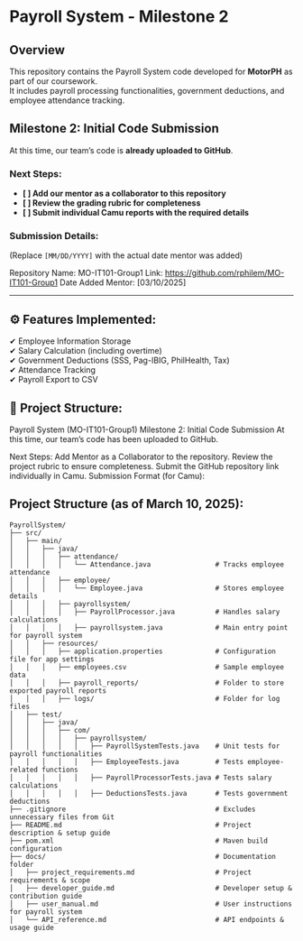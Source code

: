 # Payroll System - Milestone 2   

## Overview  
This repository contains the Payroll System code developed for **MotorPH** as part of our coursework.  
It includes payroll processing functionalities, government deductions, and employee attendance tracking.  

## Milestone 2: Initial Code Submission  
At this time, our team’s code is **already uploaded to GitHub**.  

### **Next Steps:**  
- **[ ] Add our mentor as a collaborator to this repository**  
- **[ ] Review the grading rubric for completeness**  
- **[ ] Submit individual Camu reports with the required details**  

### **Submission Details:**  

(Replace `[MM/DD/YYYY]` with the actual date mentor was added)

Repository Name: MO-IT101-Group1
Link: https://github.com/rphilem/MO-IT101-Group1
Date Added Mentor: [03/10/2025]

---

## ⚙️ Features Implemented:

✔ Employee Information Storage  
✔ Salary Calculation (including overtime)  
✔ Government Deductions (SSS, Pag-IBIG, PhilHealth, Tax)  
✔ Attendance Tracking  
✔ Payroll Export to CSV  

## 📂 Project Structure:




Payroll System (MO-IT101-Group1)
Milestone 2: Initial Code Submission
At this time, our team’s code has been uploaded to GitHub.

Next Steps:
Add Mentor as a Collaborator to the repository.
Review the project rubric to ensure completeness.
Submit the GitHub repository link individually in Camu.
Submission Format (for Camu):

## Project Structure (as of March 10, 2025):

```
PayrollSystem/
├── src/
│   ├── main/
│   │   ├── java/
│   │   │   ├── attendance/
│   │   │   │   └── Attendance.java                # Tracks employee attendance
│   │   │   ├── employee/
│   │   │   │   └── Employee.java                  # Stores employee details
│   │   │   ├── payrollsystem/
│   │   │   │   ├── PayrollProcessor.java          # Handles salary calculations
│   │   │   │   ├── payrollsystem.java             # Main entry point for payroll system
│   │   ├── resources/
│   │   │   ├── application.properties             # Configuration file for app settings
│   │   │   ├── employees.csv                      # Sample employee data
│   │   │   ├── payroll_reports/                   # Folder to store exported payroll reports
│   │   │   ├── logs/                              # Folder for log files
│   ├── test/
│   │   ├── java/
│   │   │   ├── com/
│   │   │   │   ├── payrollsystem/
│   │   │   │   │   ├── PayrollSystemTests.java    # Unit tests for payroll functionalities
│   │   │   │   │   ├── EmployeeTests.java         # Tests employee-related functions
│   │   │   │   │   ├── PayrollProcessorTests.java # Tests salary calculations
│   │   │   │   │   ├── DeductionsTests.java       # Tests government deductions
├── .gitignore                                     # Excludes unnecessary files from Git
├── README.md                                      # Project description & setup guide
├── pom.xml                                        # Maven build configuration
├── docs/                                          # Documentation folder
│   ├── project_requirements.md                    # Project requirements & scope
│   ├── developer_guide.md                         # Developer setup & contribution guide
│   ├── user_manual.md                             # User instructions for payroll system
│   └── API_reference.md                           # API endpoints & usage guide
```
